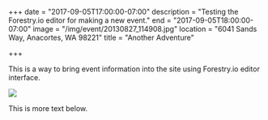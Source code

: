 +++
date = "2017-09-05T17:00:00-07:00"
description = "Testing the Forestry.io editor for making a new event."
end = "2017-09-05T18:00:00-07:00"
image = "/img/event/20130827_114908.jpg"
location = "6041 Sands Way, Anacortes, WA 98221"
title = "Another Adventure"

+++


This is a way to bring event information into the site using Forestry.io editor interface.

![](/img/news/1B65075_0260.jpg)

This is more text below.